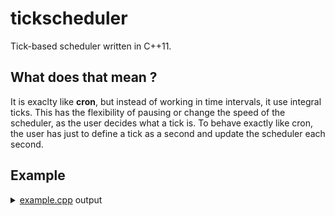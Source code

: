 # tickscheduler

Tick-based scheduler written in C++11.

## What does that mean ?

It is exaclty like **cron**, but instead of working in time intervals, it use integral ticks. This has the flexibility of pausing or change the speed of the scheduler, as the user decides what a tick is. To behave exactly like cron, the user has just to define a tick as a second and update the scheduler each second.


## Example


<details>
 
  <summary>
    <a href="example/example.cpp">example.cpp</a> output
  </summary>
  
```
 hello (after 0 ticks)
==== tick 1:
==== tick 2:
==== tick 3:
==== tick 4:
==== tick 5:
 hello (after 5 ticks)
==== tick 6:
==== tick 7:
==== tick 8:
==== tick 9:
==== tick 10:
==== tick 11:
==== tick 12:
==== tick 13:
==== tick 14:
==== tick 15:
==== tick 16:
==== tick 17:
==== tick 18:
==== tick 19:
==== tick 20:
 hello (after 20 ticks)
==== tick 21:
==== tick 22:
==== tick 23:
==== tick 24:
==== tick 25:
==== tick 26:
==== tick 27:
==== tick 28:
==== tick 29:
==== tick 30:
==== tick 31:
==== tick 32:
==== tick 33:
==== tick 34:
==== tick 35:
==== tick 36:
==== tick 37:
==== tick 38:
==== tick 39:
==== tick 40:
==== tick 41:
==== tick 42:
==== tick 43:
==== tick 44:
==== tick 45:
==== tick 46:
==== tick 47:
==== tick 48:
==== tick 49:
==== tick 50:
 hello (after 50 ticks)
 hello (submitted at tick 0 to run after 50 ticks
==== tick 51:
==== tick 52:
==== tick 53:
==== tick 54:
==== tick 55:
==== tick 56:
==== tick 57:
==== tick 58:
==== tick 59:
==== tick 60:
 hello (submitted at tick 10 to run after 50 ticks
==== tick 61:
==== tick 62:
==== tick 63:
==== tick 64:
==== tick 65:
==== tick 66:
==== tick 67:
==== tick 68:
==== tick 69:
==== tick 70:
 hello (submitted at tick 20 to run after 50 ticks
==== tick 71:
==== tick 72:
==== tick 73:
==== tick 74:
==== tick 75:
==== tick 76:
==== tick 77:
==== tick 78:
==== tick 79:
==== tick 80:
 hello (after 80 ticks)
 hello (submitted at tick 30 to run after 50 ticks
==== tick 81:
==== tick 82:
==== tick 83:
==== tick 84:
==== tick 85:
==== tick 86:
==== tick 87:
==== tick 88:
==== tick 89:
==== tick 90:
 hello (submitted at tick 40 to run after 50 ticks
==== tick 91:
==== tick 92:
==== tick 93:
==== tick 94:
==== tick 95:
==== tick 96:
==== tick 97:
==== tick 98:
==== tick 99:
==== tick 100:
```
  
 </details>
